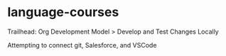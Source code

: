 # language-courses
Trailhead: Org Development Model > Develop and Test Changes Locally

Attempting to connect git, Salesforce, and VSCode
